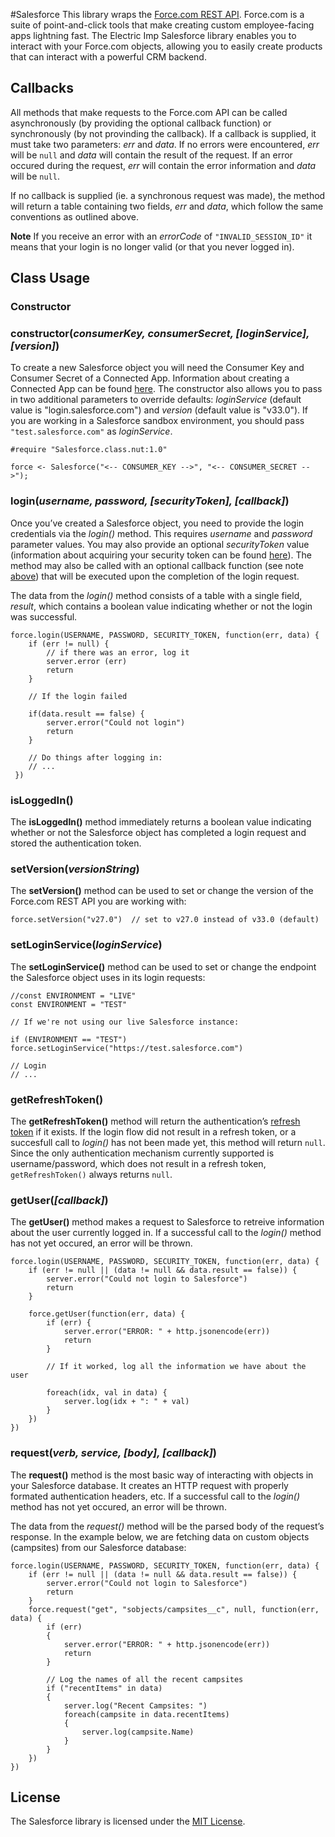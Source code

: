#Salesforce
This library wraps the [Force.com REST API](https://www.salesforce.com/us/developer/docs/api_rest/). Force.com is a suite of point-and-click tools that make creating custom employee-facing apps lightning fast. The Electric Imp Salesforce library enables you to interact with your Force.com objects, allowing you to easily create products that can interact with a powerful CRM backend.

## Callbacks
All methods that make requests to the Force.com API can be called asynchronously (by providing the optional callback function) or synchronously (by not provinding the callback). If a callback is supplied, it must take two parameters: *err* and *data*. If no errors were encountered, *err* will be `null` and *data* will contain the result of the request. If an error occured during the request, *err* will contain the error information and *data* will be `null`.

If no callback is supplied (ie. a synchronous request was made), the method will return a table containing two fields, *err* and *data*, which follow the same conventions as outlined above.

**Note** If you receive an error with an *errorCode* of `"INVALID_SESSION_ID"` it means that your login is no longer valid (or that you never logged in).

## Class Usage

### Constructor

### constructor(*consumerKey, consumerSecret, [loginService], [version]*)

To create a new Salesforce object you will need the Consumer Key and Consumer Secret of a Connected App. Information about creating a Connected App can be found [here](https://help.salesforce.com/apex/HTViewHelpDoc?id=connected_app_create.htm). The constructor also allows you to pass in two additional parameters to override defaults: *loginService* (default value is "login.salesforce.com") and *version* (default value is "v33.0"). If you are working in a Salesforce sandbox environment, you should pass `"test.salesforce.com"` as *loginService*.

```squirrel
#require "Salesforce.class.nut:1.0"

force <- Salesforce("<-- CONSUMER_KEY -->", "<-- CONSUMER_SECRET -->");
```

### login(*username, password, [securityToken], [callback]*)

Once you’ve created a Salesforce object, you need to provide the login credentials via the *login()* method. This requires *username* and *password* parameter values. You may also provide an optional *securityToken* value (information about acquiring your security token can be found [here](https://help.salesforce.com/apex/HTViewHelpDoc?id=user_security_token.htm)). The method may also be called with an optional callback function (see note [above](#callbacks)) that will be executed upon the completion of the login request.

The data from the *login()* method consists of a table with a single field, *result*, which contains a boolean value indicating whether or not the login was successful.

```squirrel
force.login(USERNAME, PASSWORD, SECURITY_TOKEN, function(err, data) {
    if (err != null) {
        // if there was an error, log it
        server.error (err)
        return
    }

    // If the login failed
    
    if(data.result == false) {
        server.error("Could not login")
        return
    }

    // Do things after logging in:
    // ...
 })
```

### isLoggedIn()

The **isLoggedIn()** method immediately returns a boolean value indicating whether or not the Salesforce object has completed a login request and stored the authentication token.

### setVersion(*versionString*)

The **setVersion()** method can be used to set or change the version of the Force.com REST API you are working with:

```squirrel
force.setVersion("v27.0")  // set to v27.0 instead of v33.0 (default)
```

### setLoginService(*loginService*)

The **setLoginService()** method can be used to set or change the endpoint the Salesforce object uses in its login requests:

```squirrel
//const ENVIRONMENT = "LIVE"
const ENVIRONMENT = "TEST"

// If we're not using our live Salesforce instance:

if (ENVIRONMENT == "TEST") force.setLoginService("https://test.salesforce.com")

// Login
// ...
```

### getRefreshToken()

The **getRefreshToken()** method will return the authentication’s [refresh token](https://help.salesforce.com/HTViewHelpDoc?id=remoteaccess_oauth_refresh_token_flow.htm&language=en_US) if it exists. If the login flow did not result in a refresh token, or a succesfull call to *login()* has not been made yet, this method will return `null`. Since the only authentication mechanism currently supported is username/password, which does not result in a refresh token, `getRefreshToken()` always returns `null`.

### getUser(*[callback]*)

The **getUser()** method makes a request to Salesforce to retreive information about the user currently logged in. If a successful call to the *login()* method has not yet occured, an error will be thrown.

```squirrel
force.login(USERNAME, PASSWORD, SECURITY_TOKEN, function(err, data) {
    if (err != null || (data != null && data.result == false)) {
        server.error("Could not login to Salesforce")
        return
    }

    force.getUser(function(err, data) {
        if (err) {
            server.error("ERROR: " + http.jsonencode(err))
            return
        }

        // If it worked, log all the information we have about the user
        
        foreach(idx, val in data) {
            server.log(idx + ": " + val)
        }
    })
})
```

### request(*verb, service, [body], [callback]*)

The **request()** method is the most basic way of interacting with objects in your Salesforce database. It creates an HTTP request with properly formated authentication headers, etc. If a successful call to the *login()* method has not yet occured, an error will be thrown.

The data from the *request()* method will be the parsed body of the request’s response. In the example below, we are fetching data on custom objects (campsites) from our Salesforce database:

```squirrel
force.login(USERNAME, PASSWORD, SECURITY_TOKEN, function(err, data) {
    if (err != null || (data != null && data.result == false)) {
        server.error("Could not login to Salesforce")
        return
    }
    force.request("get", "sobjects/campsites__c", null, function(err, data) {
        if (err) 
        {
            server.error("ERROR: " + http.jsonencode(err))
            return
        }

        // Log the names of all the recent campsites
        if ("recentItems" in data) 
        {
            server.log("Recent Campsites: ")
            foreach(campsite in data.recentItems) 
            {
                server.log(campsite.Name)
            }
        }
    })
})
```

## License
The Salesforce library is licensed under the [MIT License](./LICENSE).
